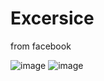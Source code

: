 # Excersice
from facebook


![image](https://user-images.githubusercontent.com/10532890/116802062-c97f7580-aadd-11eb-872b-c6f03738299a.png)
![image](https://user-images.githubusercontent.com/10532890/116802084-fb90d780-aadd-11eb-80bb-7900bcdc4828.png)
